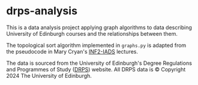 # drps-analysis

This is a data analysis project applying graph algorithms to data describing University of Edinburgh courses and the relationships between them.

The topological sort algorithm implemented in `graphs.py` is adapted from the pseudocode in Mary Cryan's [INF2-IADS](https://opencourse.inf.ed.ac.uk/inf2-iads) lectures.

The data is sourced from the University of Edinburgh's Degree Regulations and Programmes of Study ([DRPS](http://www.drps.ed.ac.uk/)) website. All DRPS data is © Copyright 2024 The University of Edinburgh.